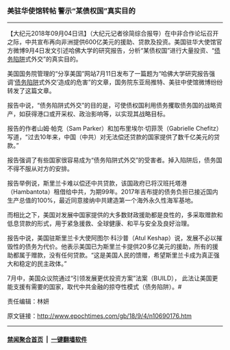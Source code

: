 ### 美驻华使馆转帖 警示“某债权国”真实目的
------------------------

<p>【大纪元2018年09月04日讯】（大纪元记者徐简综合报导）在中非合作论坛召开之际，中共宣布再向非洲提供600亿美元的援助、贷款及投资。美国驻华大使馆官方微博9月4日发文引述哈佛大学的研究报告，分析“某债权国”进行大量投资、“<a href="http://www.epochtimes.com/gb/tag/%E5%80%BA%E5%8A%A1%E9%99%B7%E9%98%B1.html">债务陷阱</a>式外交”的真实目的。</p>
<p>美国国务院管理的“分享美国”网站7月11日发布了一篇题为“哈佛大学研究报告强调‘<a href="http://www.epochtimes.com/gb/tag/%E5%80%BA%E5%8A%A1%E9%99%B7%E9%98%B1.html">债务陷阱</a>式外交’造成的危害”的文章，国务院东亚局推特、美驻中使馆微博纷纷转发了这篇文章。</p>
<p>报告中说，“债务陷阱式外交”的目的是，可使债权国利用债务攫取债务国的战略资产，如获得港口或开采权、政治影响等，以实现其战略目标。</p>
<p>报告的作者山姆‧帕克（Sam Parker）和加布里埃尔‧切菲茨（Gabrielle Chefitz）写道，“过去10年来，中国（中共）对无法偿还贷款的国家提供了数千亿美元的贷款。”</p>
<p>报告强调了有些国家很容易成为“债务陷阱式外交”的受害者。掉入陷阱后，债务国不得不服从对方的安排。</p>
<p>报告举例说，斯里兰卡难以偿还中共贷款，该国政府已将汉班托塔港（Hambantota）租借给中共，为期99年。2017年吉布提的债务负担已接近国内生产总值的100%，最近同意接纳中共建造第一个海外永久性海军基地。</p>
<p>而相比之下，美国对发展中国家提供的大多数财政援助都是良性的，多采取赠款和低息贷款的形式，用于紧急援救、全球健康、和平与安全及良好治理。</p>
<p>报告中说，美国驻斯里兰卡大使阿图尔‧科沙普（Atul Keshap）说，发展不必以摧毁性的债务为代价。他表示美国已为斯里兰卡提供20多亿美元的援助，所有的援助都属于赠款，没有任何贷款。“这是美国人民的馈赠，希望斯里兰卡成为真正强大和稳定的民主政体。”</p>
<p>7月中，美国众议院通过“引领发展更优投资方案”法案（BUILD）， 此法让美国更能支援有需要的国家，取代中共金融的掠夺性模式（债务陷阱）。#</p>
<p>责任编辑：林妍</p>

原文链接：http://www.epochtimes.com/gb/18/9/4/n10690176.htm


------------------------
#### [禁闻聚合首页](https://github.com/gfw-breaker/banned-news/blob/master/README.md) &nbsp;|&nbsp;  [一键翻墙软件](https://github.com/gfw-breaker/nogfw/blob/master/README.md)